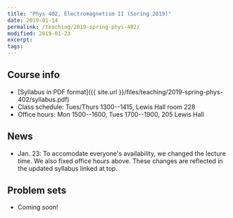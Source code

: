 ```yaml
---
title: "Phys 402, Electromagnetism II (Soring 2019)"
date: 2019-01-14
permalink: /teaching/2019-spring-phys-402/
modified: 2019-01-23
excerpt:
tags:
---
```


## Course info

* [Syllabus in PDF format]({{ site.url }}/files/teaching/2019-spring-phys-402/syllabus.pdf)
* Class schedule:  Tues/Thurs 1300--1415, Lewis Hall room 228
* Office hours:  Mon 1500--1600, Tues 1700--1900, 205 Lewis Hall

## News

* Jan. 23: To accomodate everyone's availability, we changed the
  lecture time.  We also fixed office hours above.  These changes are
  reflected in the updated syllabus linked at top.

## Problem sets

* Coming soon!
